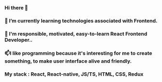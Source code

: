 ### Hi there 👋

### 🌱 I’m currently learning technologies associated with Frontend.
### 👯 I'm responsible, motivated, easy-to-learn React Frontend Developer..
### 📫I like programming because it's interesting for me to create something, to make user interface alive and friendly.
### My stack : React, React-native, JS/TS, HTML, CSS, Redux
